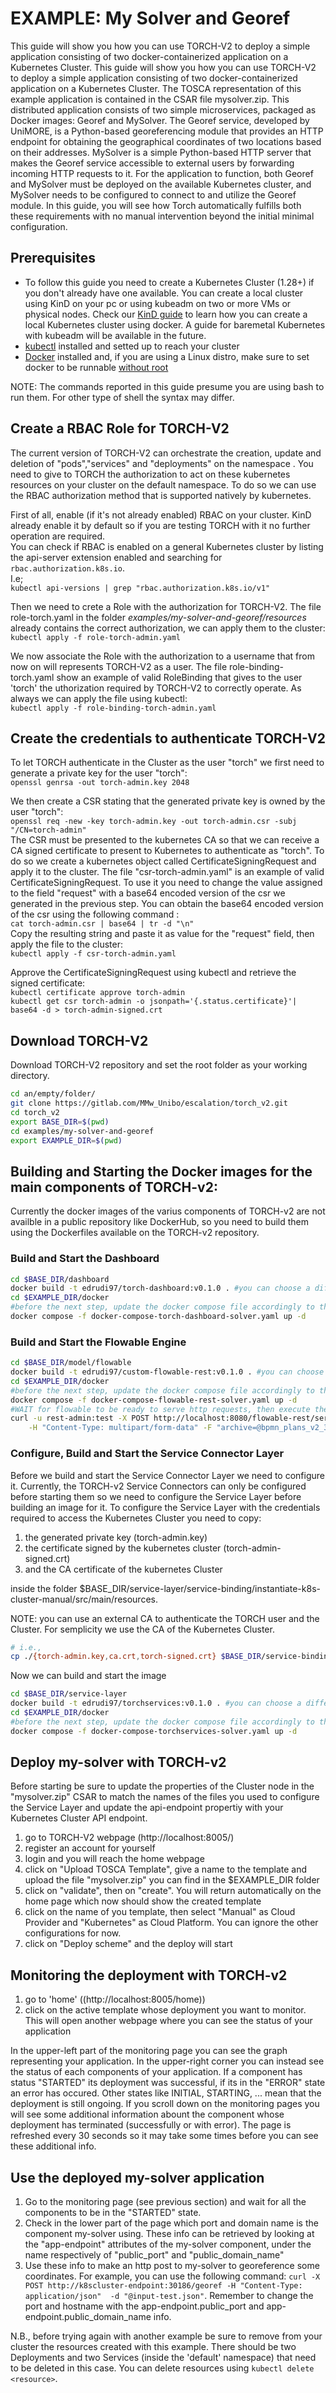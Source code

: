 # EXAMPLE: My Solver and Georef

This guide will show you how you can use TORCH-V2 to deploy a simple application consisting of two docker-containerized application on a Kubernetes Cluster. This guide will show you how you can use TORCH-V2 to deploy a simple application consisting of two docker-containerized application on a Kubernetes Cluster. The TOSCA representation of this example application is contained in the CSAR file mysolver.zip. This distributed application consists of two simple microservices, packaged as Docker images: Georef and MySolver. The Georef service, developed by UniMORE, is a Python-based georeferencing module that provides an HTTP endpoint for obtaining the geographical coordinates of two locations based on their addresses. MySolver is a simple Python-based HTTP server that makes the Georef service accessible to external users by forwarding incoming HTTP requests to it. For the application to function, both Georef and MySolver must be deployed on the available Kubernetes cluster, and MySolver needs to be configured to connect to and utilize the Georef module. In this guide, you will see how Torch automatically fulfills both these requirements with no manual intervention beyond the initial minimal configuration.  

## Prerequisites
- To follow this guide you need to create a Kubernetes Cluster (1.28+) if you don't already have one available. You can create a local cluster using KinD on your pc or using kubeadm on two or more VMs or physical nodes. Check our [KinD guide](../../doc/cluster-guide/kind-guide.md) to learn how you can create a local Kubernetes cluster using docker. A guide for baremetal Kubernetes with kubeadm will be available in the future.
- [kubectl](https://kubernetes.io/docs/tasks/tools/#kubectl) installed and setted up to reach your cluster
- [Docker](https://docs.docker.com/engine/install/) installed and, if you are using a Linux distro, make sure to set docker to be runnable [without root](https://docs.docker.com/engine/install/linux-postinstall/#manage-docker-as-a-non-root-user)

NOTE: The commands reported in this guide presume you are using bash to run them. For other type of shell the syntax may differ.  

## Create a RBAC Role for TORCH-V2

The current version of TORCH-V2 can orchestrate the creation, update and deletion of "pods","services" and "deployments" on the namespace <your-template-name>. You need to give to TORCH the authorization to act on these kubernetes resources on your cluster on the default namespace. To do so we can use the RBAC authorization method that is supported natively by kubernetes.  

First of all, enable (if it's not already enabled) RBAC on your cluster. KinD already enable it by default so if you are testing TORCH with it no further operation are required.  
You can check if RBAC is enabled on a general Kubernetes cluster by listing the api-server extension enabled and searching for `rbac.authorization.k8s.io`.  
I.e;  
`kubectl api-versions | grep "rbac.authorization.k8s.io/v1"`  

Then we need to crete a Role with the authorization for TORCH-V2. The file role-torch.yaml in the folder *examples/my-solver-and-georef/resources* already contains the correct authorization, we can apply them to the cluster:  
`kubectl apply -f role-torch-admin.yaml`  

We now associate the Role with the authorization to a username that from now on will represents TORCH-V2 as a user. The file role-binding-torch.yaml show an example of valid RoleBinding that gives to the user 'torch' the uthorization required by TORCH-V2 to correctly operate. As always we can apply the file using kubectl:  
`kubectl apply -f role-binding-torch-admin.yaml`  

## Create the credentials to authenticate TORCH-V2
To let TORCH authenticate in the Cluster as the user "torch" we first need to generate a private key for the user "torch":  
`openssl genrsa -out torch-admin.key 2048`  

We then create a CSR stating that the generated private key is owned by the user "torch":  
`openssl req -new -key torch-admin.key -out torch-admin.csr -subj "/CN=torch-admin"`  
The CSR must be presented to the kubernetes CA so that we can receive a CA signed certificate to present to Kubernetes to authenticate as "torch". To do so we create a kubernetes object called CertificateSigningRequest and apply it to the cluster. The file "csr-torch-admin.yaml" is an example of valid CertificateSigningRequest. To use it you need to change the value assigned to the field "request" with a base64 encoded version of the csr we generated in the previous step. You can obtain the base64 encoded version of the csr using the following command :  
`cat torch-admin.csr | base64 | tr -d "\n"`  
Copy the resulting string and paste it as value for the "request" field, then apply the file to the cluster:  
`kubectl apply -f csr-torch-admin.yaml`  

Approve the CertificateSigningRequest using kubectl and retrieve the signed certificate:  
`kubectl certificate approve torch-admin`  
`kubectl get csr torch-admin -o jsonpath='{.status.certificate}'| base64 -d > torch-admin-signed.crt`  


## Download TORCH-V2

Download TORCH-V2 repository and set the root folder as your working directory.
```bash
cd an/empty/folder/
git clone https://gitlab.com/MMw_Unibo/escalation/torch_v2.git
cd torch_v2
export BASE_DIR=$(pwd)
cd examples/my-solver-and-georef
export EXAMPLE_DIR=$(pwd)
```
## Building and Starting the Docker images for the main components of TORCH-v2:
Currently the docker images of the varius components of TORCH-v2 are not availble in a public repository like DockerHub, so you need to build them using the Dockerfiles available on the TORCH-v2 repository.  
### Build and Start the Dashboard
```bash
cd $BASE_DIR/dashboard
docker build -t edrudi97/torch-dashboard:v0.1.0 . #you can choose a different name
cd $EXAMPLE_DIR/docker
#before the next step, update the docker compose file accordingly to the name you chose for the image
docker compose -f docker-compose-torch-dashboard-solver.yaml up -d
```
### Build and Start the Flowable Engine
```bash
cd $BASE_DIR/model/flowable
docker build -t edrudi97/custom-flowable-rest:v0.1.0 . #you can choose a different name
cd $EXAMPLE_DIR/docker
#before the next step, update the docker compose file accordingly to the name you chose for the image
docker compose -f docker-compose-flowable-rest-solver.yaml up -d
#WAIT for flowable to be ready to serve http requests, then execute the command below
curl -u rest-admin:test -X POST http://localhost:8080/flowable-rest/service/repository/deployments \
    -H "Content-Type: multipart/form-data" -F "archive=@bpmn_plans_v2_3_8.zip;type=application/zip"
```
### Configure, Build and Start the Service Connector Layer

Before we build and start the Service Connector Layer we need to configure it. Currently, the TORCH-v2 Service Connectors can only be configured before starting them so we need to configure the Service Layer before building an image for it. To configure the Service Layer with the credentials required to access the Kubernetes Cluster you need to copy:
  1. the generated private key (torch-admin.key)
  2. the certificate signed by the kubernetes cluster (torch-admin-signed.crt)
  3. and the CA certificate of the kubernetes Cluster  
  
inside the folder $BASE_DIR/service-layer/service-binding/instantiate-k8s-cluster-manual/src/main/resources.

NOTE: you can use an external CA to authenticate the TORCH user and the Cluster. For semplicity we use the CA of the Kubernetes Cluster.

```bash
# i.e.,
cp ./{torch-admin.key,ca.crt,torch-signed.crt} $BASE_DIR/service-binding/instantiate-k8s-cluster-manual/src/main/resources/
```  
Now we can build and start the image
```bash
cd $BASE_DIR/service-layer
docker build -t edrudi97/torchservices:v0.1.0 . #you can choose a different name
cd $EXAMPLE_DIR/docker
#before the next step, update the docker compose file accordingly to the name you chose for the image
docker compose -f docker-compose-torchservices-solver.yaml up -d 
```
  
## Deploy my-solver with TORCH-v2

Before starting be sure to update the properties of the Cluster node in the "mysolver.zip" CSAR to match the names of the files you used to configure the Service Layer and update the api-endpoint propertiy with your Kubernetes Cluster API endpoint.  

1. go to TORCH-V2 webpage (http://localhost:8005/)  
2. register an account for yourself  
3. login and you will reach the home webpage  
4. click on "Upload TOSCA Template", give a name to the template and upload the file "mysolver.zip" you can find in the $EXAMPLE_DIR folder  
5. click on "validate", then on "create". You will return automatically on the home page which now should show the created template  
6. click on the name of you template, then select "Manual" as Cloud Provider and "Kubernetes" as Cloud Platform. You can ignore the other configurations for now.
7. click on "Deploy scheme" and the deploy will start

## Monitoring the deployment with TORCH-v2
1. go to 'home' ((http://localhost:8005/home))
2. click on the active template whose deployment you want to monitor. This will open another webpage where you can see the status of your application

In the upper-left part of the monitoring page you can see the graph representing your application. In the upper-right corner you can instead see the status of each components of your application. If a component has status "STARTED" its deployment was successful, if its in the "ERROR" state an error has occured. Other states like INITIAL, STARTING, ... mean that the deployment is still ongoing. If you scroll down on the monitoring pages you will see some additional information abount the component whose deployment has terminated (successfully or with error). The page is refreshed every 30 seconds so it may take some times before you can see these additional info.

## Use the deployed my-solver application
1. Go to the monitoring page (see previous section) and wait for all the components to be in the "STARTED" state.
2. Check in the lower part of the page which port and domain name is the component my-solver using. These info can be retrieved by looking at the "app-endpoint" attributes of the my-solver component, under the name respectively of "public_port" and "public_domain_name"
3. Use these info to make an http post to my-solver to georeference some coordinates. For example, you can use the following command: `curl -X POST http://k8scluster-endpoint:30186/georef -H "Content-Type: application/json"  -d "@input-test.json"`. Remember to change the port and hostname with the app-endpoint.public_port and app-endpoint.public_domain_name info.

N.B., before trying again with another example be sure to remove from your cluster the resources created with this example. There should be two Deployments and two Services (inside the 'default' namespace) that need to be deleted in this case. You can delete resources using `kubectl delete <resource>`.